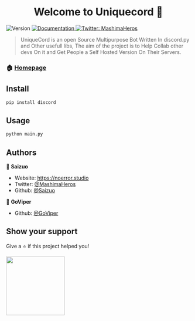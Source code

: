 <h1 align="center">Welcome to Uniquecord 👋</h1>
<p>
  <img alt="Version" src="https://img.shields.io/badge/version-V1-blue.svg?cacheSeconds=2592000" />
  <a href="https://unique-cord.netlify.app/docs" target="_blank">
    <img alt="Documentation" src="https://img.shields.io/badge/documentation-yes-brightgreen.svg" />
  </a>
  <a href="https://twitter.com/MashimaHeros" target="_blank">
    <img alt="Twitter: MashimaHeros" src="https://img.shields.io/twitter/follow/MashimaHeros.svg?style=social" />
  </a>
</p>

> UniqueCord is an open Source Multipurpose Bot Written In discord.py and Other usefull libs, The aim of the project is to Help Collab other devs On it and Get People a Self Hosted Version On Their Servers.

### 🏠 [Homepage](https://unique-cord.netlify.app)

## Install

```sh
pip install discord
```

## Usage

```sh
python main.py
```

## Authors

👤 **Saizuo**

* Website: https://noerror.studio
* Twitter: [@MashimaHeros](https://twitter.com/MashimaHeros)
* Github: [@Saizuo](https://github.com/Saizuo)


👤 **GoViper**

* Github: [@GoViper](https://github.com/GO-viper7)

## Show your support

Give a ⭐️ if this project helped you!

<a href="https://www.patreon.com/Mikuni">
  <img src="https://c5.patreon.com/external/logo/become_a_patron_button@2x.png" width="160">
</a>
